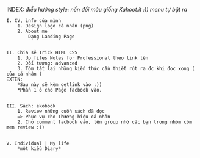 INDEX:
        *điều hướng*
        *style: nền đổi màu giống Kahoot.it :))*
                *menu tự bật ra*



    I. CV, info của mình
        1. Design logo cá nhân (png)
        2. About me
            Dạng Landing Page


    II. Chia sẻ Trick HTML CSS
        1. Up files Notes for Professional theo link lên
        2. Đối tượng: advanced
        3. Tóm tắt lại những kiến thức cần thiết rút ra đc khi đọc xong ( của cá nhân )
    EXTEN:
        *Sau này sẽ kèm getlink vào :))
        *Phần 1 ô cho Page facbook vào.


    III. Sách: ekobook
        1. Review những cuốn sách đã đọc
        => Phục vụ cho Thương hiệu cá nhân
        2. Cho comment facbook vào, lên group nhờ các bạn trong nhóm còm men review :))


    V. Individual | My life
        *một kiểu Diary*

